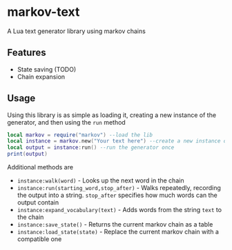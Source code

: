 # markov-text

A Lua text generator library using markov chains 

## Features

- State saving (TODO)
- Chain expansion

## Usage
Using this library is as simple as loading it, creating a new instance of the generator, and then using the ``run`` method

```lua
local markov = require("markov") --load the lib
local instance = markov.new("Your text here") --create a new instance of the generator
local output = instance:run() --run the generator once
print(output) 
```

Additional methods are

- ``instance:walk(word)`` - Looks up the next word in the chain
- ``instance:run(starting_word,stop_after)`` - Walks repeatedly, recording the output into a string. ``stop_after`` specifies how much words can the output contain
- ``instance:expand_vocabulary(text)`` - Adds words from the string ``text`` to the chain
- ``instance:save_state()`` - Returns the current markov chain as a table
- ``instance:load_state(state)`` - Replace the current markov chain with a compatible one

